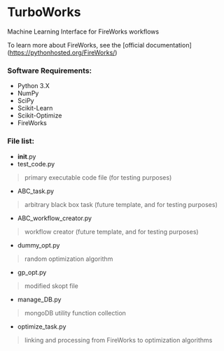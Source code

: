 # TurboWorks
Machine Learning Interface for FireWorks workflows

To learn more about FireWorks, see the [official documentation] (https://pythonhosted.org/FireWorks/)

### Software Requirements:
- Python 3.X
- NumPy
- SciPy
- Scikit-Learn
- Scikit-Optimize
- FireWorks

### File list:
- __init__.py
- test_code.py

> primary executable code file (for testing purposes)
- ABC_task.py

> arbitrary black box task (future template, and for testing purposes)
- ABC_workflow_creator.py

> workflow creator (future template, and for testing purposes)
- dummy_opt.py

> random optimization algorithm
- gp_opt.py

> modified skopt file
- manage_DB.py

> mongoDB utility function collection
- optimize_task.py

> linking and processing from FireWorks to optimization algorithms
